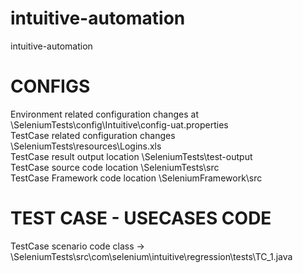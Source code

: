# intuitive-automation
intuitive-automation


# CONFIGS
Environment related configuration changes at \SeleniumTests\config\Intuitive\config-uat.properties<br>
TestCase related configuration changes \SeleniumTests\resources\Logins.xls<br>
TestCase result output location \SeleniumTests\test-output<br>
TestCase source code location \SeleniumTests\src<br>
TestCase Framework code location \SeleniumFramework\src<br>


# TEST CASE - USECASES CODE 
TestCase scenario code class -> \SeleniumTests\src\com\selenium\intuitive\regression\tests\TC_1.java<br>
